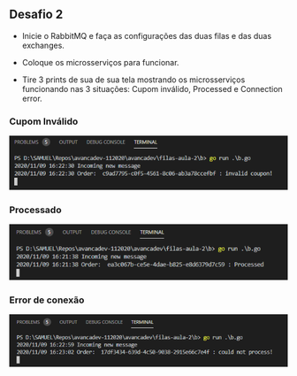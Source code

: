 ## Desafio 2

- Inicie o RabbitMQ e faça as configurações das duas filas e das duas exchanges.

- Coloque os microsserviços para funcionar.

- Tire 3 prints de sua de sua tela mostrando os microsserviços funcionando nas 3 situações: Cupom inválido, Processed e Connection error.

### Cupom Inválido

![InvalidCoupon](./.github/invalidcoupon.png)

### Processado

![Processed](./.github/processed.png)

### Error de conexão

![Connectionerror](./.github/connectionerror.png)
